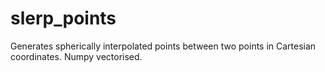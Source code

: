 # slerp_points
Generates spherically interpolated points between two points in Cartesian coordinates. Numpy vectorised.  

